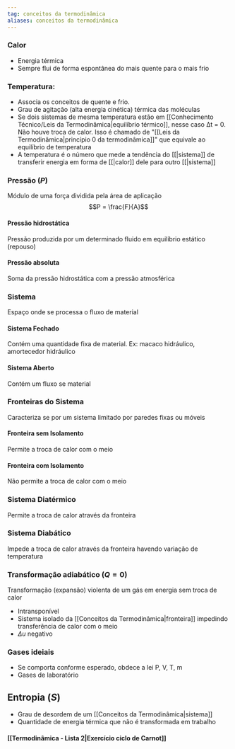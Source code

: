 ```yaml
---
tag: conceitos da termodinâmica
aliases: conceitos da termodinâmica
---
```

### Calor
- Energia térmica
- Sempre flui de forma espontânea do mais quente para o mais frio

### Temperatura:
- Associa os conceitos de quente e frio. 
- Grau de agitação (alta energia cinética) térmica das moléculas
- Se dois sistemas de mesma temperatura estão em [[Conhecimento Técnico/Leis da Termodinâmica|equilíbrio térmico]], nesse caso Δt = 0. Não houve troca de calor. Isso é chamado de "[[Leis da Termodinâmica|princípio 0 da termodinâmica]]" que equivale ao equilíbrio de temperatura
- A temperatura é o número que mede a tendência do [[|sistema]] de transferir energia em forma de [[|calor]] dele para outro [[|sistema]]

### Pressão ($P$)
  Módulo de uma força dividida pela área de aplicação
  $$P = \frac{F}{A}$$
#### Pressão hidrostática
  Pressão produzida por um determinado fluido em equilíbrio estático (repouso)

#### Pressão absoluta 
  Soma da pressão hidrostática com a pressão atmosférica

### Sistema
  Espaço onde se processa o fluxo de material

#### Sistema Fechado
  Contém uma quantidade fixa de material.
  Ex: macaco hidráulico, amortecedor hidráulico

#### Sistema Aberto
  Contém um fluxo se material

### Fronteiras do Sistema
Caracteriza se por um sistema limitado por paredes fixas ou móveis

#### Fronteira sem Isolamento
Permite a troca de calor com o meio

#### Fronteira com Isolamento
Não permite a troca de calor com o meio

### Sistema Diatérmico
Permite a troca de calor através da fronteira 

### Sistema Diabático 
Impede a troca de calor através da fronteira havendo variação de temperatura

### Transformação adiabático ($Q=0$)
Transformação (expansão) violenta de um gás em energia sem troca de calor
- Intransponível
- Sistema isolado da [[Conceitos da Termodinâmica|fronteira]] impedindo transferência de calor com o meio
- $\Delta u$ negativo 

### Gases ideiais
 - Se comporta conforme esperado, obdece a lei P, V, T, m
 - Gases de laboratório

## Entropia ($S$)
- Grau de desordem de um [[Conceitos da Termodinâmica|sistema]]
- Quantidade de energia térmica que não é transformada em trabalho

#### [[Termodinâmica - Lista 2|Exercício ciclo de Carnot]]

